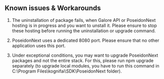 ## Known issues & Workarounds

1)	The uninstallation of package fails, when Galore API or PoseidonNext hosting is in progress and you want to unstall it. 
Please ensure to stop these hosting before running the uninstallation or upgrade command.

2)	PoseidonNext uses a dedicated 8080 port. Please ensure that no other application uses this port.

3)	Under exceptional conditions, you may want to upgrade PoseidonNext packages and not the entire stack.
For this, please run npm upgrade separately (to upgrade local modules, you have to run this command in C:\Program Files\kognifai\SDK\PoseidonNext folder).
